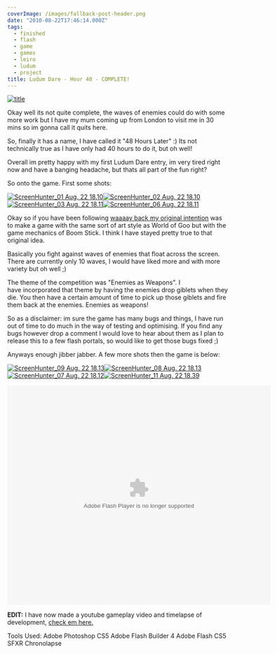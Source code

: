 ```yaml
---
coverImage: /images/fallback-post-header.png
date: "2010-08-22T17:46:14.000Z"
tags:
  - finished
  - flash
  - game
  - games
  - leiro
  - ludum
  - project
title: Ludum Dare - Hour 40 - COMPLETE!
---
```


[![](/wp-content/uploads/2010/08/title.png "title")](/wp-content/uploads/2010/08/title.png)

Okay well its not quite complete, the waves of enemies could do with some more work but I have my mum coming up from London to visit me in 30 mins so im gonna call it quits here.

<!-- more -->

So, finally it has a name, I have called it "48 Hours Later" :) Its not technically true as I have only had 40 hours to do it, but oh well!

Overall im pretty happy with my first Ludum Dare entry, im very tired right now and have a banging headache, but thats all part of the fun right?

So onto the game. First some shots:

[![](/wp-content/uploads/2010/08/ScreenHunter_01-Aug.-22-18.101-300x270.jpg "ScreenHunter_01 Aug. 22 18.10")](/wp-content/uploads/2010/08/ScreenHunter_01-Aug.-22-18.101.jpg)[![](/wp-content/uploads/2010/08/ScreenHunter_02-Aug.-22-18.10-300x269.jpg "ScreenHunter_02 Aug. 22 18.10")
](/wp-content/uploads/2010/08/ScreenHunter_02-Aug.-22-18.10.jpg)[![](/wp-content/uploads/2010/08/ScreenHunter_03-Aug.-22-18.111-300x273.jpg "ScreenHunter_03 Aug. 22 18.11")](/wp-content/uploads/2010/08/ScreenHunter_03-Aug.-22-18.111.jpg)[![](/wp-content/uploads/2010/08/ScreenHunter_06-Aug.-22-18.111-300x271.jpg "ScreenHunter_06 Aug. 22 18.11")](/wp-content/uploads/2010/08/ScreenHunter_06-Aug.-22-18.111.jpg)

Okay so if you have been following [waaaay back my original intention](/posts/ludum-dare-hour-1/) was to make a game with the same sort of art style as World of Goo but with the game mechanics of Boom Stick. I think I have stayed pretty true to that original idea.

Basically you fight against waves of enemies that float across the screen. There are currently only 10 waves, I would have liked more and with more variety but oh well ;)

The theme of the competition was "Enemies as Weapons". I have incorporated that theme by having the enemies drop giblets when they die. You then have a certain amount of time to pick up those giblets and fire them back at the enemies. Enemies as weapons!

So as a disclaimer: im sure the game has many bugs and things, I have run out of time to do much in the way of testing and optimising. If you find any bugs however drop a comment I would love to hear about them as I plan to release this to a few flash portals, so would like to get those bugs fixed ;)

Anyways enough jibber jabber. A few more shots then the game is below:

[![](/wp-content/uploads/2010/08/ScreenHunter_09-Aug.-22-18.13-300x211.jpg "ScreenHunter_09 Aug. 22 18.13")](/wp-content/uploads/2010/08/ScreenHunter_09-Aug.-22-18.13.jpg)[![](/wp-content/uploads/2010/08/ScreenHunter_08-Aug.-22-18.13-300x296.jpg "ScreenHunter_08 Aug. 22 18.13")
](/wp-content/uploads/2010/08/ScreenHunter_08-Aug.-22-18.13.jpg)[![](/wp-content/uploads/2010/08/ScreenHunter_07-Aug.-22-18.12-300x266.jpg "ScreenHunter_07 Aug. 22 18.12")](/wp-content/uploads/2010/08/ScreenHunter_07-Aug.-22-18.12.jpg)[![](/wp-content/uploads/2010/08/ScreenHunter_11-Aug.-22-18.39-300x244.jpg "ScreenHunter_11 Aug. 22 18.39")](/wp-content/uploads/2010/08/ScreenHunter_11-Aug.-22-18.39.jpg)

<a name="thegame"></a>

<object style="width: 600px; height: 500px;" classid="clsid:d27cdb6e-ae6d-11cf-96b8-444553540000" width="600" height="500" codebase="https://download.macromedia.com/pub/shockwave/cabs/flash/swflash.cab#version=6,0,40,0"><param name="src" value="https://www.mikecann.co.uk/DumpingGround/ld/18/05/LudumDare18.swf" /><embed style="width: 600px; height: 500px;" type="application/x-shockwave-flash" width="600" height="500" src="https://www.mikecann.co.uk/DumpingGround/ld/18/05/LudumDare18.swf"></embed></object>

**EDIT:** I have now made a youtube gameplay video and timelapse of development, [check em here.](/posts/?p=1291)

Tools Used:
Adobe Photoshop CS5
Adobe Flash Builder 4
Adobe Flash CS5
SFXR
Chronolapse
